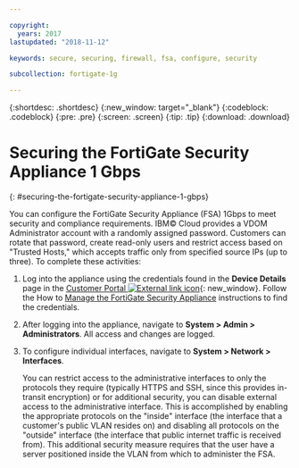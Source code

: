```yaml
---

copyright:
  years: 2017
lastupdated: "2018-11-12"

keywords: secure, securing, firewall, fsa, configure, security

subcollection: fortigate-1g

---
```


{:shortdesc: .shortdesc}
{:new_window: target="_blank"}
{:codeblock: .codeblock}
{:pre: .pre}
{:screen: .screen}
{:tip: .tip}
{:download: .download}

# Securing the FortiGate Security Appliance 1 Gbps
{: #securing-the-fortigate-security-appliance-1-gbps}

You can configure the FortiGate Security Appliance (FSA) 1Gbps to meet security and compliance requirements. IBM© Cloud provides a VDOM Administrator account with a randomly assigned password. Customers can rotate that password, create read-only users and restrict access based on "Trusted Hosts," which accepts traffic only from specified source IPs (up to three). To complete these activities:

1. Log into the appliance using the credentials found in the **Device Details** page in the [Customer Portal ![External link icon](../../icons/launch-glyph.svg "External link icon")](https://control.softlayer.com/){: new_window}. Follow the How to [Manage the FortiGate Security Appliance](/docs/infrastructure/fortigate-1g?topic=fortigate-1g-managing-the-fortigate-security-appliance-1gbps) instructions to find the credentials.
2. After logging into the appliance, navigate to **System > Admin > Administrators**. All access and changes are logged.
3. To configure individual interfaces, navigate to **System > Network > Interfaces**.

    You can restrict access to the administrative interfaces to only the protocols they require (typically HTTPS and SSH, since this provides in-transit encryption) or for additional security, you can disable external access to the administrative interface. This is accomplished by enabling the appropriate protocols on the "inside" interface (the interface that a customer's public VLAN resides on) and disabling all protocols on the "outside" interface (the interface that public internet traffic is received from). This additional security measure requires that the user have a server positioned inside the VLAN from which to administer the FSA.
